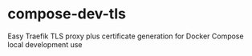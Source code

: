 # compose-dev-tls
Easy Traefik TLS proxy plus certificate generation for Docker Compose local development use
